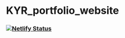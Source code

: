 # KYR_portfolio_website
### [![Netlify Status](https://api.netlify.com/api/v1/badges/64270256-2b0d-480a-a951-b81af15170af/deploy-status)](https://app.netlify.com/sites/kyr-portfolio-website/deploys)
